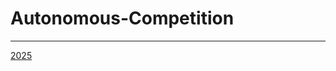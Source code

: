 # Autonomous-Competition
---
[2025](https://github.com/NI2Lab/Autonomous-Competition/tree/main/2025)
